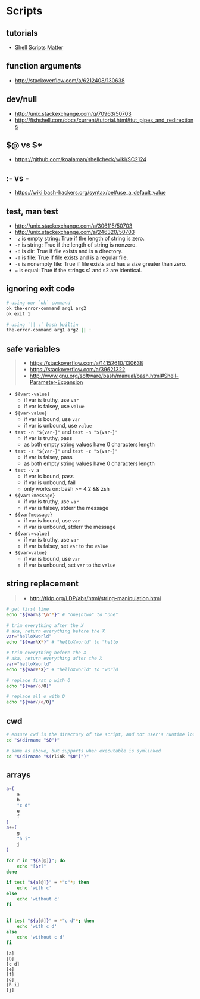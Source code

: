 # Scripts

## tutorials

- [Shell Scripts Matter](https://dev.to/thiht/shell-scripts-matter)

## function arguments

- http://stackoverflow.com/a/6212408/130638

## dev/null

- http://unix.stackexchange.com/q/70963/50703
- http://fishshell.com/docs/current/tutorial.html#tut_pipes_and_redirections

## $@ vs $\*

- https://github.com/koalaman/shellcheck/wiki/SC2124

## :- vs -

- https://wiki.bash-hackers.org/syntax/pe#use_a_default_value

## test, man test

- http://unix.stackexchange.com/a/306115/50703
- http://unix.stackexchange.com/a/246320/50703
- `-z` is empty string: True if the length of string is zero.
- `-n` is string: True if the length of string is nonzero.
- `-d` is dir: True if file exists and is a directory.
- `-f` is file: True if file exists and is a regular file.
- `-s` is nonempty file: True if file exists and has a size greater than zero.
- `=` is equal: True if the strings s1 and s2 are identical.

## ignoring exit code

```bash
# using our `ok` command
ok the-error-command arg1 arg2
ok exit 1

# using `|| :` bash builtin
the-error-command arg1 arg2 || :
```

## safe variables

> - https://stackoverflow.com/a/14152610/130638
> - https://stackoverflow.com/a/39621322
> - http://www.gnu.org/software/bash/manual/bash.html#Shell-Parameter-Expansion

- `${var:-value}`
  - if var is truthy, use `var`
  - if var is falsey, use `value`
- `${var-value}`
  - if var is bound, use `var`
  - if var is unbound, use `value`
- `test -n "${var-}"` and `test -n "${var-}"`
  - if var is truthy, pass
  - as both empty string values have 0 characters length
- `test -z "${var-}"` and `test -z "${var-}"`
  - if var is falsey, pass
  - as both empty string values have 0 characters length
- `test -v a`
  - if var is bound, pass
  - if var is unbound, fail
  - only works on: bash >= 4.2 && zsh
- `${var:?message}`
  - if var is truthy, use `var`
  - if var is falsey, stderr the message
- `${var?message}`
  - if var is bound, use `var`
  - if var is unbound, stderr the message
- `${var:=value}`
  - if var is truthy, use `var`
  - if var is falsey, set `var` to the `value`
- `${var=value}`
  - if var is bound, use `var`
  - if var is unbound, set `var` to the `value`

## string replacement

> - http://tldp.org/LDP/abs/html/string-manipulation.html

```bash
# get first line
echo "${var%$'\n'*}" # "one\ntwo" to "one"

# trim everything after the X
# aka, return everything before the X
var="helloXworld"
echo "${var%X*}" # "helloXworld" to "hello

# trim everything before the X
# aka, return everything after the X
var="helloXworld"
echo "${var#*X}" # "helloXworld" to "world

# replace first o with O
echo "${var/o/O}"

# replace all o with O
echo "${var//o/O}"

```

## cwd

```bash
# ensure cwd is the directory of the script, and not user's runtime location
cd "$(dirname "$0")"

# same as above, but supports when executable is symlinked
cd "$(dirname "$(rlink "$0")")"
```

## arrays

```bash
a=(
	a
	b
	"c d"
	e
	f
)
a+=(
	g
	"h i"
	j
)

for r in "${a[@]}"; do
    echo "[$r]"
done

if test "${a[@]}" = *"c"*; then
	echo 'with c'
else
	echo 'without c'
fi


if test "${a[@]}" = *"c d"*; then
	echo 'with c d'
else
	echo 'without c d'
fi
```

```
[a]
[b]
[c d]
[e]
[f]
[g]
[h i]
[j]
```
